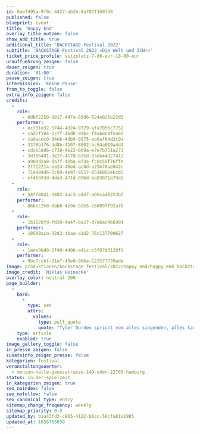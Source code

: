 ```yaml
---
id: 0ae7495a-9f0c-4427-ab2b-8a787f1b9730
published: false
blueprint: event
title: 'Happy End'
overlay_title_nutzen: false
show_add_title: true
additional_title: 'BACKSTAGE-Festival 2022'
subtitle: 'BACKSTAGE-Festival 2022 »Die Welt und ICH!«'
ticket_price_profile: sitzplatz-7-00-eur-18-00-eur
urauffuehrung_zeigen: false
dauer_zeigen: true
duration: '01:00'
pause_zeigen: true
intermission: 'keine Pause'
from_to_toggle: false
extra_info_zeigen: false
credits:
  -
    role:
      - 0dbf2250-8817-447a-85d6-524e025a22d3
    performer:
      - ec731e32-5744-4d24-9729-afa7056c7752
      - cad7f104-127f-46d8-89bc-f4a68c4fe469
      - ca9acec0-04eb-4db9-9975-ea8af84d2c9a
      - 3378b176-dd8b-4107-8802-bc64a019a4d4
      - cdcb5dd6-c738-4e22-8b9a-e7e7b751a273
      - 3d356491-3e2f-4178-b35d-93eb44d27412
      - a909d2a8-da7f-4eba-873e-fc8c55f76ffe
      - 2f712214-ea24-48ed-ac8d-a25b78ae042c
      - 71e484d6-5c0d-4a97-9557-8516802e6cb5
      - ef46b93d-4da3-471d-896d-ba83871a79a9
  -
    role:
      - 58ff8041-3882-4ac3-a9d7-a66ca48253b7
    performer:
      - 86bcc2e0-0ab8-4e9a-b2e5-c6009ff92a7b
  -
    role:
      - 1b1628fd-fd39-4a4f-ba27-d7a6ac466984
    performer:
      - 10509aca-3282-4baa-a1d2-76c137799627
  -
    role:
      - 1aee98d8-1f40-4406-a41c-c5f07d3120f9
    performer:
      - 9bc7ccbf-21e7-40e0-966e-122577739ade
image: produktionen/backstage_festival/2022/happy_end/happy_end_backstage_01_c_niklas_heinecke.jpeg
image_credit: 'Niklas Heinecke'
overlay_color: neutral-200
page_builder:
  -
    bard:
      -
        type: set
        attrs:
          values:
            type: pull_quote
            quote: "Tyler Durden spricht vom alles singenden, alles tanzenden Mist des Universums, und gemeint sind wir.Wir, die wir in der Schleife hängen.Wir, die wir du sind.Wir, die darauf warten, mit dem Aufhören anzufangen.Die Schnur des Telefons legt sich um unsere Hälse, und die Zeit zieht.Das Leerzeichen des Telefons im Einklang mit unserem Puls.Verweile doch, du bist so schön!Staub und Sentimentalitäten legen sich nieder, verdunkeln alles Gewesene.Wir sind unfruchtbar wie noch nie zuvor,\_und morgen ist Geburt:Man nehme 0,3 L heißes Wasser, Packungsinhalt und drei Minuten deiner Zeit.Schluck es ordentlich runter, dein Leben.Lass es dir schmecken, auf dass dir nie was besser schmeckte!Wonach riecht für dich der Knall?"
    type: article
    enabled: true
image_gallery_toggle: false
in_presse_zeigen: false
zusatsinfo_zeigen_presse: false
kategorien: festival
veranstaltungsoerter:
  - monsun-halle-gaussstrasse-149-oder-22765-hamburg
status: in-der-spielzeit
in_kategorien_zeigen: true
seo_noindex: false
seo_nofollow: false
seo_canonical_type: entry
sitemap_change_frequency: weekly
sitemap_priority: 0.5
updated_by: b1a43fd3-c865-4122-b6cc-50cfa81a1985
updated_at: 1656705650
---
```

